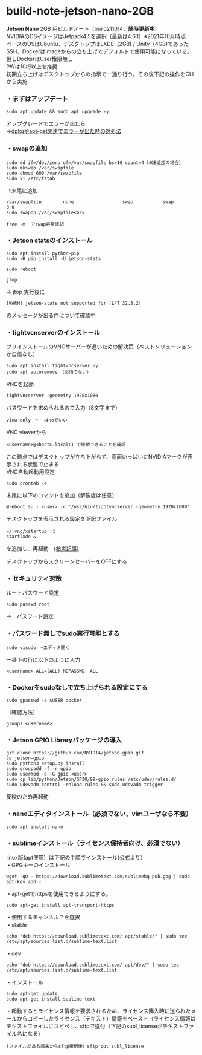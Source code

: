 # build-note-jetson-nano-2GB
**Jetson Nano** 2GB 用ビルドノート（build211014、**随時更新中**）<br>
NVIDIAのOSイメージはJetpack4.5を選択（最新は4.6.1）※2021年10月時点<br>
ベースのOSはUbuntu、デスクトップはLXDE（2GB) / Unity（4GB)であった<br>
SSH、DockerはImageからの立ち上げでデフォルトで使用可能になっている。<br>
但しDockerはUser権限無し<br>
PWは10桁以上を推奨<br>
初期立ち上げはデスクトップからの指示で一通り行う。その後下記の操作をCLIから実施<br>

### ・まずはアップデート
	sudo apt update && sudo apt upgrade -y
アップグレードでエラーが出たら<br>
→[dpkgやapt-get関連でエラーが出た時の対処法](https://qiita.com/yukari-n/items/d1b17bd37036f120153c)
### ・swapの追加
	sudo dd if=/dev/zero of=/var/swapfile bs=1G count=4（4GB追加の場合）
	sudo mkswap /var/swapfile
	sudo chmod 600 /var/swapfile
	sudo vi /etc/fstab
→末尾に追加<br>

	/var/swapfile        none                  swap           swap                                         0 0
	sudo swapon /var/swapfile<br>

	free -m  でswap容量確認

### ・Jetson statsのインストール
	sudo apt install python-pip
	sudo -H pip install -U jetson-stats

	sudo reboot

	jtop
→ jtop 実行後に<br>

	[WARN] jetson-stats not supported for [L4T 32.5.2]
のメッセージが出る件について確認中<br>

### ・tightvcnserverのインストール
プリインストールのVNCサーバーが遅いための解決策（ベストソリューションか自信なし）<br>

	sudo apt install tightvncserver -y
	sudo apt autoremove　（必須でない）
VNCを起動<br>

	tightvncserver -geometry 1920x1080
パスワードを求められるので入力（8文字まで）<br>

	view only　〜　はnoでいい
VNC viewerから

	<username>@<host>.local:1 で接続できることを確認
この時点ではデスクトップが立ち上がらず、画面いっぱいにNVIDIAマークが表示される状態で止まる<br>
VNC自動起動用設定<br>

	sudo crontab -e
末尾に以下のコマンドを追加（解像度は任意）<br>

	@reboot su - <user> -c '/usr/bin/tightvncserver -geometry 1920x1080'
デスクトップを表示される設定を下記ファイル<br>

	~/.vnc/xstartup　に
	startlxde &
を追加し、再起動　[(参考記事)](https://forums.developer.nvidia.com/t/tightvnc-with-desktop-environment-on-jetson-nano-2gb-in-headless-mode/163593)

デスクトップからスクリーンセーバーをOFFにする<br>

### ・セキュリティ対策
ルートパスワード設定<br>

	sudo passwd root

→　パスワード設定<br>

### ・パスワード無しでsudo実行可能とする
	sudo visudo　→エディタ開く
一番下の行に以下のように入力<br>

	<username> ALL=(ALL) NOPASSWD: ALL

### ・Dockerをsudoなしで立ち上げられる設定にする
	sudo gpasswd -a $USER docker
（確認方法）<br>

	groups <username>

### ・Jetson GPIO Libraryパッケージの導入
	git clone https://github.com/NVIDIA/jetson-gpio.git
	cd jetson-gpio
	sudo python3 setup.py install
	sudo groupadd -f -r gpio
	sudo usermod -a -G gpio <user>
	sudo cp lib/python/Jetson/GPIO/99-gpio.rules /etc/udev/rules.d/
	sudo udevadm control —reload-rules && sudo udevadm trigger
反映のため再起動<br>

### ・nanoエディタインストール（必須でない、vimユーザなら不要）
	sudo apt install nano

### ・sublimeインストール（ライセンス保持者向け、必須でない）
linux版(apt使用）は下記の手順でインストール([公式](https://www.sublimetext.com/docs/linux_repositories.html#apt)より）<br>
・GPGキーのインストール<br>

	wget -qO - https://download.sublimetext.com/sublimehq-pub.gpg | sudo apt-key add - 
・apt-getでhttpsを使用できるようにする。<br>

	sudo apt-get install apt-transport-https
・使用するチャンネル？を選択<br>
・stable<br>

	echo "deb https://download.sublimetext.com/ apt/stable/" | sudo tee /etc/apt/sources.list.d/sublime-text.list
・dev<br>

	echo "deb https://download.sublimetext.com/ apt/dev/" | sudo tee /etc/apt/sources.list.d/sublime-text.list
・インストール<br>

	sudo apt-get update
	sudo apt-get install sublime-text
・起動するとライセンス情報を要求されるため、ライセンス購入時に送られたメールからコピーしたライセンス（テキスト）情報をペースト（ライセンス情報はテキストファイルにコピペし、sftpで送付（下記のsubl_licenseがテキストファイル名になる）<br>

	(ファイルがある端末からsftp接続後）sftp put subl_license
